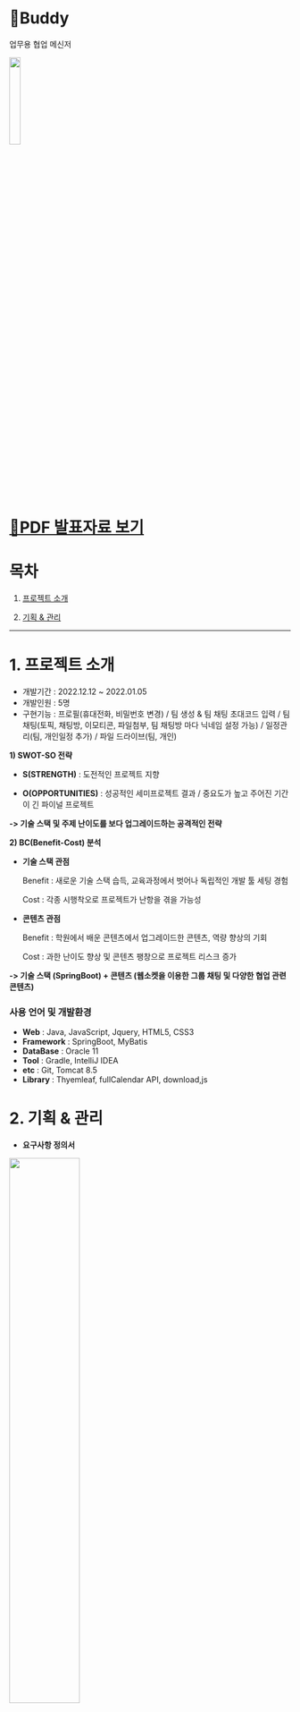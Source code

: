 # 💬Buddy
업무용 협업 메신저

<img src="https://user-images.githubusercontent.com/101914200/220711683-d702c7ce-cf57-4169-ae2f-64c2ea0393c7.PNG" height="20%" width="20%">


# [📄PDF 발표자료 보기](https://drive.google.com/file/d/1bQDCzWmHd29F6kM-AXXTEGf9GxBb0GZI/view?usp=share_link)

# 목차

1. [프로젝트 소개](#1-프로젝트-소개)

2. [기획 & 관리](#2-기획--관리)
-------------
# 1. 프로젝트 소개
* 개발기간 : 2022.12.12 ~ 2022.01.05
* 개발인원 : 5명
* 구현기능 : 프로필(휴대전화, 비밀번호 변경) / 팀 생성 & 팀 채팅 초대코드 입력 / 팀 채팅(토픽, 채팅방, 이모티콘, 파일첨부, 팀 채팅방 마다 닉네임 설정 가능) / 일정관리(팀, 개인일정 추가) / 파일 드라이브(팀, 개인)

**1) SWOT-SO 전략**

* **S(STRENGTH)** : 도전적인 프로젝트 지향

* **O(OPPORTUNITIES)** : 성공적인 세미프로젝트 결과 / 중요도가 높고 주어진 기간이 긴 파이널 프로젝트

**-> 기술 스택 및 주제 난이도를 보다 업그레이드하는 공격적인 전략**

**2) BC(Benefit-Cost) 분석**

* **기술 스택 관점**

   Benefit : 새로운 기술 스택 습득, 교육과정에서 벗어나 독립적인 개발 툴 세팅 경험

   Cost : 각종 시행착오로 프로젝트가 난항을 겪을 가능성

* **콘텐츠 관점**

   Benefit : 학원에서 배운 콘텐츠에서 업그레이드한 콘텐츠, 역량 향상의 기회

   Cost : 과한 난이도 향상 및 콘텐츠 팽창으로 프로젝트 리스크 증가

**-> 기술 스택 (SpringBoot) + 콘텐츠 (웹소켓을 이용한 그룹 채팅 및 다양한 협업 관련 콘텐츠)**


### **사용 언어 및 개발환경**
* **Web** : Java, JavaScript, Jquery, HTML5, CSS3
* **Framework** : SpringBoot, MyBatis
* **DataBase** : Oracle 11
* **Tool** : Gradle, IntelliJ IDEA
* **etc** : Git, Tomcat 8.5
* **Library** : Thyemleaf, fullCalendar API, download,js

# 2. 기획 & 관리
* **요구사항 정의서**
<img src="https://user-images.githubusercontent.com/101914200/220872252-a4a685d3-230c-4fd0-8fde-b9b8d7a82da8.jpg" height="50%" width="50%">
<img src="https://user-images.githubusercontent.com/101914200/220872304-8a1be048-2dfc-4254-9bce-b45fa51dfc91.jpg" height="50%" width="50%">



* **작업 일정**
<img width="575" alt="파이널_작업일정" src="https://user-images.githubusercontent.com/101914200/220702637-b93c778e-bdbd-4dc1-a543-23a9e3ad70b1.png">


* **ERD**
<img src="https://user-images.githubusercontent.com/101914200/220873079-f919574b-7f91-4459-ad39-4d3efafe88c2.png" height="70%" width="70%">

-------------
### **[메인 화면]**
![image](https://user-images.githubusercontent.com/101914200/217018605-f1308697-3386-4db3-a099-5fe44748be55.png)
<img width="1127" alt="228262598-5bfb0c38-1b78-45f6-ac2d-e90c8d609edd" src="https://github.com/yujin000/Buddy-Project/assets/101914200/8a707caa-13c1-4a16-8487-c927065ca860">

### **[채팅 화면] - 채팅방 생성, 토픽 생성, 채팅 기능, 이모티콘 기능, 파일 첨부 기능**
![image](https://user-images.githubusercontent.com/101914200/217018249-6ce4929a-f984-4594-8e66-f1ae8c09a05c.png)

### **[파일 드라이브 화면]**
<img width="1269" alt="228264555-63a79b7c-60ae-4f2f-b323-74a3a31863b3" src="https://github.com/ChaSeokHo/Buddy-Project/assets/116864886/c031ed10-bedb-45a6-a8f0-8921461d8dc3">

### **[일정관리 캘린더 화면]**
<img width="1273" alt="228264715-afce99d0-9f6e-4137-8605-2d756d11e4ef" src="https://github.com/ChaSeokHo/Buddy-Project/assets/116864886/ee7feb79-e023-4678-85e5-69f8d7bad7a1">
